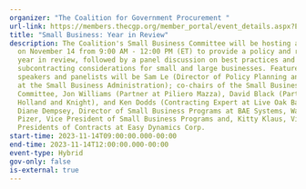 ```yaml
---
organizer: "The Coalition for Government Procurement "
url-link: https://members.thecgp.org/member_portal/event_details.aspx?EventKey=NOV1423&WebsiteKey=900fbf9e-b253-4581-b161-f1f69d516e28&_gl=1*1cabm5b*_ga*OTQyMzY3Mjg5LjE2OTg3ODU2NzY.*_ga_PDV4JN080V*MTY5ODc4NTY3Ni4xLjAuMTY5ODc4NTY3Ni4wLjAuMA
title: "Small Business: Year in Review"
description: The Coalition's Small Business Committee will be hosting a meeting
  on November 14 from 9:00 AM - 12:00 PM (ET) to provide a policy and regulatory
  year in review, followed by a panel discussion on best practices and
  subcontracting considerations for small and large businesses. Featured
  speakers and panelists will be Sam Le (Director of Policy Planning and Liaison
  at the Small Business Administration); co-chairs of the Small Business
  Committee, Jon Williams (Partner at Piliero Mazza), David Black (Partner at
  Holland and Knight), and Ken Dodds (Contracting Expert at Live Oak Bank); and
  Diane Dempsey, Director of Small Business Programs at BAE Systems, Wayne
  Pizer, Vice President of Small Business Programs and, Kitty Klaus, Vice
  Presidents of Contracts at Easy Dynamics Corp.
start-time: 2023-11-14T09:00:00.000-00:00
end-time: 2023-11-14T12:00:00.000-00:00
event-type: Hybrid
gov-only: false
is-external: true
---
```

